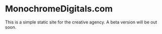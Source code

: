 # MonochromeDigitals.com

This is a simple static site for the creative agency. A beta version will
be out soon.

